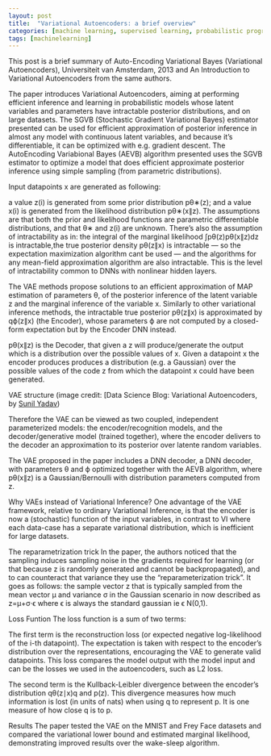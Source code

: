 ```yaml
---
layout: post
title:  "Variational Autoencoders: a brief overview"
categories: [machine learning, supervised learning, probabilistic programming]
tags: [machinelearning]
---
```


This post is a brief summary of Auto-Encoding Variational Bayes (Variational Autoencoders), Universiteit van Amsterdam, 2013 and An Introduction to Variational Autoencoders from the same authors.

The paper introduces Variational Autoencoders, aiming at performing efficient inference and learning in probabilistic models whose latent variables and parameters have intractable posterior distributions, and on large datasets. The SGVB (Stochastic Gradient Variational Bayes) estimator presented can be used for efficient approximation of posterior inference in almost any model with continuous latent variables, and because it’s differentiable, it can be optimized with e.g. gradient descent. The AutoEncoding Variabional Bayes (AEVB) algorithm presented uses the SGVB estimator to optimize a model that does efficient approximate posterior inference using simple sampling (from parametric distributions).

Input datapoints x are generated as following:

a value z(i) is generated from some prior distribution pθ∗(z); and
a value x(i) is generated from the likelihood distribution pθ∗(x∥z).
The assumptions are that both the prior and likelihood functions are parametric differentiable distributions, and that θ∗ and z(i) are unknown. There’s also the assumption of intractability as in: the integral of the marginal likelihood ∫pθ(z)pθ(x∥z)dz is intractable,the true posterior density pθ(z∥x) is intractable — so the expectation maximization algorithm cant be used — and the algorithms for any mean-field approximation algorithm are also intractable. This is the level of intractability common to DNNs with nonlinear hidden layers.

The VAE methods propose solutions to an efficient approximation of MAP estimation of parameters θ, of the posterior inference of the latent variable z and the marginal inference of the variable x. Similarly to other variational inference methods, the intractable true posterior pθ(z∥x) is approximated by qϕ(z∥x) (the Encoder), whose parameters ϕ are not computed by a closed-form expectation but by the Encoder DNN instead.

pθ(x∥z) is the Decoder, that given a z will produce/generate the output which is a distribution over the possible values of x. Given a datapoint x the encoder produces produces a distribution (e.g. a Gaussian) over the possible values of the code z from which the datapoint x could have been generated.


VAE structure (image credit: [Data Science Blog: Variational Autoencoders, by [Sunil Yadav](https://data-science-blog.com/blog/2022/04/19/variational-autoencoders/))

Therefore the VAE can be viewed as two coupled, independent parameterized models: the encoder/recognition models, and the decoder/generative model (trained together), where the encoder delivers to the decoder an approximation to its posterior over latente random variables.

The VAE proposed in the paper includes a DNN decoder, a DNN decoder, with parameters θ and ϕ optimized together with the AEVB algorithm, where pθ(x∥z) is a Gaussian/Bernoulli with distribution parameters computed from z.

Why VAEs instead of Variational Inference?
One advantage of the VAE framework, relative to ordinary Variational Inference, is that the encoder is now a (stochastic) function of the input variables, in contrast to VI where each data-case has a separate variational distribution, which is inefficient for large datasets.

The reparametrization trick
In the paper, the authors noticed that the sampling induces sampling noise in the gradients required for learning (or that because z is randomly generated and cannot be backpropagated), and to can counteract that variance they use the “reparameterization trick”. It goes as follows: the sample vector z that is typically sampled from the mean vector μ and variance σ in the Gaussian scenario in now described as z=μ+σ⋅ϵ where ϵ is always the standard gaussian ie ϵ N(0,1).



Loss Funtion
The loss function is a sum of two terms:



The first term is the reconstruction loss (or expected negative log-likelihood of the i-th datapoint). The expectation is taken with respect to the encoder’s distribution over the representations, encouraging the VAE to generate valid datapoints. This loss compares the model output with the model input and can be the losses we used in the autoencoders, such as L2 loss.

The second term is the Kullback-Leibler divergence between the encoder’s distribution qθ(z∣x)q and p(z). This divergence measures how much information is lost (in units of nats) when using q to represent p. It is one measure of how close q is to p.

Results
The paper tested the VAE on the MNIST and Frey Face datasets and compared the variational lower bound and estimated marginal likelihood, demonstrating improved results over the wake-sleep algorithm.

